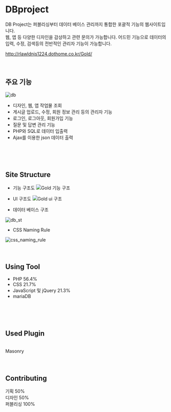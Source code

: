 # DBproject
DB Project는 퍼블리싱부터 데이터 베이스 관리까지 통합한 포괄적 기능의 웹사이트입니다.</br>
웹, 앱 등 다양한 디자인을 감상하고 관련 문의가 가능합니다. 어드민 기능으로 데이터의 입력, 수정, 검색등의 전반적인 관리자 기능이 가능합니다.</br>

http://rlawldnjs1224.dothome.co.kr/Gold/ 
</br>
</br>
</br>
## 주요 기능
![db](https://user-images.githubusercontent.com/77706798/111935648-3d098c80-8b07-11eb-97e5-de58f42868f8.png)


- 디자인, 웹, 앱 작업물 조회</br>
- 게시글 업로드, 수정, 회원 정보 관리 등의 관리자 기능</br>
- 로그인, 로그아웃, 회원가입 기능</br>
- 질문 및 답변 관리 기능</br>
- PHP와 SQL로 데이터 입출력</br>
- Ajax를 이용한 json 데이터 출력

</br>
</br>
</br>

## Site Structure
- 기능 구조도
![Gold 기능 구조](https://user-images.githubusercontent.com/77706798/111936181-85757a00-8b08-11eb-95f2-5e62e348ebef.png)


- UI 구조도
![Gold ui 구조](https://user-images.githubusercontent.com/77706798/111936189-88706a80-8b08-11eb-99d1-9d6a705210fc.png)


- 데이터 베이스 구조

![db_st](https://user-images.githubusercontent.com/77706798/111936940-11d46c80-8b0a-11eb-8a78-20e44637ec5b.jpg)


- CSS Naming Rule

![css_naming_rule](https://user-images.githubusercontent.com/77706798/111937406-ffa6fe00-8b0a-11eb-87e3-c61e82884b2a.png)
</br>
</br>
</br>
## Using Tool
- PHP 56.4%
- CSS 21.7%
- JavaScript 및 jQuery 21.3%
- mariaDB
</br>
</br>
</br>

## Used Plugin
</br>
Masonry
</br>
</br>
</br>

## Contributing
기획 50%</br>
디자인 50%</br>
퍼블리싱 100%

